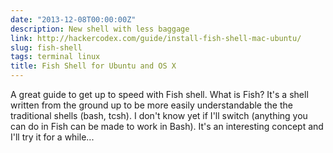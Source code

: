 ```yaml
---
date: "2013-12-08T00:00:00Z"
description: New shell with less baggage
link: http://hackercodex.com/guide/install-fish-shell-mac-ubuntu/
slug: fish-shell
tags: terminal linux
title: Fish Shell for Ubuntu and OS X
---
```


A great guide to get up to speed with Fish shell. What is Fish? It's a shell written from the ground up to be more easily understandable the the traditional shells (bash, tcsh). I don't know yet if I'll switch (anything you can do in Fish can be made to work in Bash). It's an interesting concept and I'll try it for a while...
